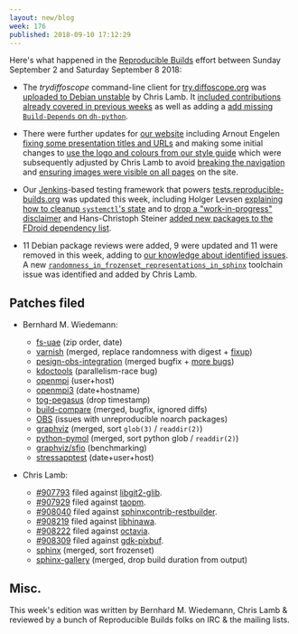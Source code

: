 ```yaml
---
layout: new/blog
week: 176
published: 2018-09-10 17:12:29
---
```


Here's what happened in the [Reproducible Builds](https://reproducible-builds.org) effort between Sunday September 2 and Saturday September 8 2018:

* The *trydiffoscope* command-line client for [try.diffoscope.org](https://try.diffoscope.org) was [uploaded to Debian unstable](https://tracker.debian.org/news/985852/accepted-trydiffoscope-6701-source-all-into-unstable/) by Chris Lamb. It [included contributions already covered in previous weeks](https://salsa.debian.org/reproducible-builds/trydiffoscope/commits/debian/67.0.1) as well as adding a [add missing `Build-Depends` on `dh-python`](https://salsa.debian.org/reproducible-builds/trydiffoscope/commit/fa02645).

* There were further updates for [our website](https://reproducible-builds.org/) including Arnout Engelen [fixing some presentation titles and URLs](https://salsa.debian.org/reproducible-builds/reproducible-website/commit/82faf41) and making some initial changes to [use the logo and colours from our style guide](https://salsa.debian.org/reproducible-builds/reproducible-website/commit/8bf46ad) which were subsequently adjusted by Chris Lamb to avoid [breaking the navigation](https://salsa.debian.org/reproducible-builds/reproducible-website/commit/57f586a) and [ensuring images were visible on all pages](https://salsa.debian.org/reproducible-builds/reproducible-website/commit/4b4da9d) on the site.

* Our [Jenkins](https://jenkins.io/)-based testing framework that powers [tests.reproducible-builds.org](tests.reproducible-builds.org) was updated this week, including Holger Levsen [explaining how to cleanup `systemctl`'s state](https://salsa.debian.org/qa/jenkins.debian.net/commit/3fb7f9bd) and to [drop a "work-in-progress" disclaimer](https://salsa.debian.org/qa/jenkins.debian.net/commit/d1652e71) and Hans-Christoph Steiner [added new packages to the FDroid dependency list](https://salsa.debian.org/qa/jenkins.debian.net/commit/ee95c182).

* 11 Debian package reviews were added, 9 were updated and 11 were removed in this week, adding to [our knowledge about identified issues](https://tests.reproducible-builds.org/debian/index_issues.html). A new [`randomness_in_frozenset_representations_in_sphinx`](https://salsa.debian.org/reproducible-builds/reproducible-notes/commit/119c65aa) toolchain issue was identified and added by Chris Lamb.

Patches filed
-------------

* Bernhard M. Wiedemann:

    * [fs-uae](https://github.com/FrodeSolheim/fs-uae/pull/182) (zip order, date)
    * [varnish](https://github.com/varnishcache/varnish-cache/commit/d6b3076bd0e1bacbdfc5ab869696048ed0d7009b) (merged, replace randomness with digest + [fixup](https://github.com/varnishcache/varnish-cache/pull/2759))
    * [pesign-obs-integration](https://github.com/openSUSE/pesign-obs-integration/pull/8) (merged bugfix + [more bugs](https://github.com/openSUSE/pesign-obs-integration/issues/9))
    * [kdoctools](https://bugs.kde.org/show_bug.cgi?id=398263) (parallelism-race bug)
    * [openmpi](https://github.com/open-mpi/ompi/pull/5653) (user+host)
    * [openmpi3](https://build.opensuse.org/request/show/632805) (date+hostname)
    * [tog-pegasus](https://build.opensuse.org/request/show/634516) (drop timestamp)
    * [build-compare](https://github.com/openSUSE/build-compare/pull/28) (merged, bugfix, ignored diffs)
    * [OBS](https://github.com/openSUSE/open-build-service/issues/5784) (issues with unreproducible noarch packages)
    * [graphviz](https://gitlab.com/graphviz/graphviz/merge_requests/1290) (merged, sort `glob(3)` / `readdir(2)`)
    * [python-pymol](https://github.com/schrodinger/pymol-open-source/pull/6) (merged, sort python glob / `readdir(2)`)
    * [graphviz/sfio](https://gitlab.com/graphviz/graphviz/issues/1422) (benchmarking)
    * [stressapptest](https://github.com/stressapptest/stressapptest/pull/65) (date+user+host)

* Chris Lamb:

    * [#907793](https://bugs.debian.org/907793) filed against [libgit2-glib](https://tracker.debian.org/pkg/libgit2-glib).
    * [#907929](https://bugs.debian.org/907929) filed against [taopm](https://tracker.debian.org/pkg/taopm).
    * [#908040](https://bugs.debian.org/908040) filed against [sphinxcontrib-restbuilder](https://tracker.debian.org/pkg/sphinxcontrib-restbuilder).
    * [#908219](https://bugs.debian.org/908219) filed against [libhinawa](https://tracker.debian.org/pkg/libhinawa).
    * [#908222](https://bugs.debian.org/908222) filed against [octavia](https://tracker.debian.org/pkg/octavia).
    * [#908309](https://bugs.debian.org/908309) filed against [gdk-pixbuf](https://tracker.debian.org/pkg/gdk-pixbuf).
    * [sphinx](https://github.com/sphinx-doc/sphinx/pull/5388) (merged, sort frozenset)
    * [sphinx-gallery](https://github.com/sphinx-gallery/sphinx-gallery/pull/390#issuecomment-418199063) (merged, drop build duration from output)

Misc.
-----

This week's edition was written by Bernhard M. Wiedemann, Chris Lamb & reviewed by a bunch of Reproducible Builds folks on IRC & the mailing lists.
